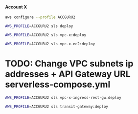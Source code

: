 
#### Account X
```bash
aws configure --profile ACCGURU2
```

```bash
AWS_PROFILE=ACCGURU2 sls deploy
```

```bash
AWS_PROFILE=ACCGURU2 sls vpc-x:deploy
```

```bash
AWS_PROFILE=ACCGURU2 sls vpc-x-ec2:deploy
```

# TODO: Change VPC subnets ip addresses + API Gateway URL serverless-compose.yml
```bash
AWS_PROFILE=ACCGURU2 sls vpc-x-ingress-rest-gw:deploy
```
```bash
AWS_PROFILE=ACCGURU2 sls transit-gateway:deploy
```



